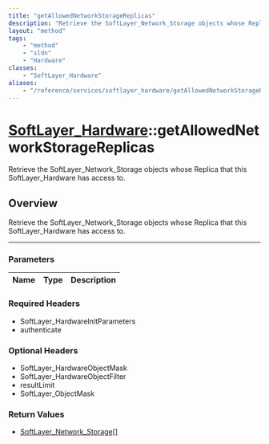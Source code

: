 ```yaml
---
title: "getAllowedNetworkStorageReplicas"
description: "Retrieve the SoftLayer_Network_Storage objects whose Replica that this SoftLayer_Hardware has access to."
layout: "method"
tags:
    - "method"
    - "sldn"
    - "Hardware"
classes:
    - "SoftLayer_Hardware"
aliases:
    - "/reference/services/softlayer_hardware/getAllowedNetworkStorageReplicas"
---
```

# [SoftLayer_Hardware](/reference/services/SoftLayer_Hardware)::getAllowedNetworkStorageReplicas


Retrieve the SoftLayer_Network_Storage objects whose Replica that this SoftLayer_Hardware has access to.


## Overview 
Retrieve the SoftLayer_Network_Storage objects whose Replica that this SoftLayer_Hardware has access to.

-----

### Parameters 
|Name | Type | Description |
| --- | --- | --- |


### Required Headers
* SoftLayer_HardwareInitParameters
* authenticate


### Optional Headers
* SoftLayer_HardwareObjectMask
* SoftLayer_HardwareObjectFilter
* resultLimit
* SoftLayer_ObjectMask

### Return Values
* <a href='/reference/datatypes/SoftLayer_Network_Storage'>SoftLayer_Network_Storage[] </a>




